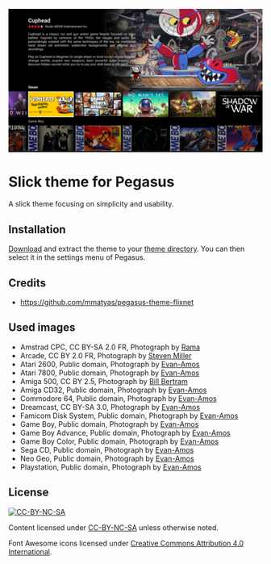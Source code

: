 ![](.meta/screenshot.jpg)

# Slick theme for Pegasus

A slick theme focusing on simplicity and usability.

## Installation

[Download](https://github.com/buzz/pegasus-theme-slick/archive/master.zip) and
extract the theme to your [theme
directory](http://pegasus-frontend.org/docs/user-guide/installing-themes). You
can then select it in the settings menu of Pegasus.

## Credits

- https://github.com/mmatyas/pegasus-theme-flixnet

## Used images

- Amstrad CPC, CC BY-SA 2.0 FR, Photograph by [Rama](https://commons.wikimedia.org/wiki/File:Amstrad_CPC_464-IMG_4849.JPG)
- Arcade, CC BY 2.0 FR, Photograph by [Steven Miller](https://www.flickr.com/photos/aloha75/4906597504/)
- Atari 2600, Public domain, Photograph by [Evan-Amos](https://commons.wikimedia.org/wiki/File:Atari-2600-Wood-4Sw-Set.png)
- Atari 7800, Public domain, Photograph by [Evan-Amos](https://commons.wikimedia.org/wiki/File:Atari-7800-wControl-Pad-L.jpg)
- Amiga 500, CC BY 2.5, Photograph by [Bill Bertram](https://commons.wikimedia.org/wiki/File:Leander_Amiga500.jpg)
- Amiga CD32, Public domain, Photograph by [Evan-Amos](https://commons.wikimedia.org/wiki/File:Amiga-CD32-wController-L.jpg)
- Commodore 64, Public domain, Photograph by [Evan-Amos](https://commons.wikimedia.org/wiki/File:Commodore-64-Computer-FL.jpg)
- Dreamcast, CC BY-SA 3.0, Photograph by [Evan-Amos](https://commons.wikimedia.org/wiki/File:Dreamcast-Console-Set.png)
- Famicom Disk System, Public domain, Photograph by [Evan-Amos](https://commons.wikimedia.org/wiki/File:Nintendo-Famicom-Disk-System.jpg)
- Game Boy, Public domain, Photograph by [Evan-Amos](https://commons.wikimedia.org/wiki/File:Game-Boy-FL.jpg)
- Game Boy Advance, Public domain, Photograph by [Evan-Amos](https://commons.wikimedia.org/wiki/File:Nintendo-Game-Boy-Advance-Milky-Blue-FL.png)
- Game Boy Color, Public domain, Photograph by [Evan-Amos](https://commons.wikimedia.org/wiki/File:Nintendo-Game-Boy-Color-FL.png)
- Sega CD, Public domain, Photograph by [Evan-Amos](https://commons.wikimedia.org/wiki/File:Sega-CD-Model1-Set.jpg)
- Neo Geo, Public domain, Photograph by [Evan-Amos](https://commons.wikimedia.org/wiki/File:Neo-Geo-AES-FL.png)
- Playstation, Public domain, Photograph by [Evan-Amos](https://commons.wikimedia.org/wiki/File:PlayStation-SCPH-1000-with-Controller.jpg)

## License

[![CC-BY-NC-SA](https://i.creativecommons.org/l/by-nc-sa/4.0/88x31.png)](http://creativecommons.org/licenses/by-nc-sa/4.0/)

Content licensed under [CC-BY-NC-SA](http://creativecommons.org/licenses/by-nc-sa/4.0/) unless otherwise noted.

Font Awesome icons licensed under [Creative Commons Attribution 4.0 International](https://creativecommons.org/licenses/by/4.0/).

